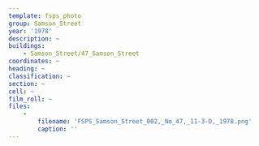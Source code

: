```yaml
---
template: fsps_photo
group: Samson_Street
year: '1978'
description: ~
buildings:
    - Samson_Street/47_Samson_Street
coordinates: ~
heading: ~
classification: ~
section: ~
cell: ~
film_roll: ~
files:
    -
        filename: 'FSPS_Samson_Street_002,_No_47,_11-3-D,_1978.png'
        caption: ''
---
```

